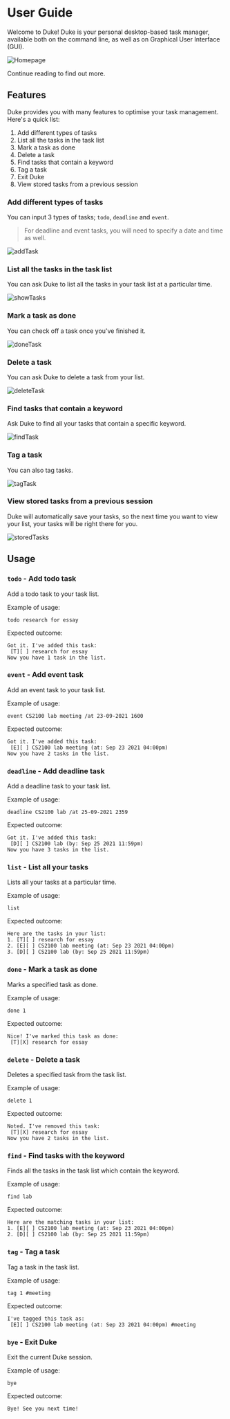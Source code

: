 # User Guide
Welcome to Duke! Duke is your personal desktop-based task manager, available both on the command line, as well as on Graphical User Interface (GUI).

![Homepage](https://github.com/aakanshanarain/ip/blob/master/docs/Homepage.png)

Continue reading to find out more.
## Features 
Duke provides you with many features to optimise your task management. Here's a quick list:
1. Add different types of tasks
2. List all the tasks in the task list
3. Mark a task as done
4. Delete a task
5. Find tasks that contain a keyword
6. Tag a task
7. Exit Duke
8. View stored tasks from a previous session

### Add different types of tasks

You can input 3 types of tasks; ```todo```, ```deadline``` and ```event```.
> For deadline and event tasks, you will need to specify a date and time as well.

![addTask](https://github.com/aakanshanarain/ip/blob/master/docs/addTask.png)

### List all the tasks in the task list

You can ask Duke to list all the tasks in your task list at a particular time.

![showTasks](https://github.com/aakanshanarain/ip/blob/b90d9b5f2775607a7580d5e7c6c204b2d5b20518/docs/showTasks.png)

### Mark a task as done

You can check off a task once you've finished it.

![doneTask](https://github.com/aakanshanarain/ip/blob/master/docs/doneTask.png)

### Delete a task

You can ask Duke to delete a task from your list.

![deleteTask](https://github.com/aakanshanarain/ip/blob/master/docs/deleteTask.png)

### Find tasks that contain a keyword

Ask Duke to find all your tasks that contain a specific keyword.

![findTask](https://github.com/aakanshanarain/ip/blob/master/docs/findTask.png)

### Tag a task

You can also tag tasks.

![tagTask](https://github.com/aakanshanarain/ip/blob/master/docs/tagTask.png)

### View stored tasks from a previous session

Duke will automatically save your tasks, so the next time you want to view your list, your tasks will be right there for you.

![storedTasks](https://github.com/aakanshanarain/ip/blob/master/docs/storedTasks.png)

## Usage

### `todo` - Add todo task

Add a todo task to your task list.

Example of usage: 

`todo research for essay`

Expected outcome:

```
Got it. I've added this task:
 [T][ ] research for essay
Now you have 1 task in the list.
```

### `event` - Add event task

Add an event task to your task list.

Example of usage:

`event CS2100 lab meeting /at 23-09-2021 1600`

Expected outcome:

```
Got it. I've added this task:
 [E][ ] CS2100 lab meeting (at: Sep 23 2021 04:00pm)
Now you have 2 tasks in the list.
```

### `deadline` - Add deadline task

Add a deadline task to your task list.

Example of usage:

`deadline CS2100 lab /at 25-09-2021 2359`

Expected outcome:

```
Got it. I've added this task:
 [D][ ] CS2100 lab (by: Sep 25 2021 11:59pm)
Now you have 3 tasks in the list.
```

### `list` - List all your tasks

Lists all your tasks at a particular time.

Example of usage:

`list`

Expected outcome:

```
Here are the tasks in your list:
1. [T][ ] research for essay
2. [E][ ] CS2100 lab meeting (at: Sep 23 2021 04:00pm)
3. [D][ ] CS2100 lab (by: Sep 25 2021 11:59pm)
```

### `done` - Mark a task as done

Marks a specified task as done.

Example of usage:

`done 1`

Expected outcome:

```
Nice! I've marked this task as done:
 [T][X] research for essay
```

### `delete` - Delete a task

Deletes a specified task from the task list.

Example of usage:

`delete 1`

Expected outcome:

```
Noted. I've removed this task:
 [T][X] research for essay
Now you have 2 tasks in the list.
```
### `find` - Find tasks with the keyword

Finds all the tasks in the task list which contain the keyword.

Example of usage:

`find lab`

Expected outcome:

```
Here are the matching tasks in your list:
1. [E][ ] CS2100 lab meeting (at: Sep 23 2021 04:00pm)
2. [D][ ] CS2100 lab (by: Sep 25 2021 11:59pm)
```


### `tag` - Tag a task

Tag a task in the task list.

Example of usage:

`tag 1 #meeting`

Expected outcome:

```
I've tagged this task as:
 [E][ ] CS2100 lab meeting (at: Sep 23 2021 04:00pm) #meeting
```

### `bye` - Exit Duke

Exit the current Duke session.

Example of usage:

`bye`

Expected outcome:

```
Bye! See you next time!
```